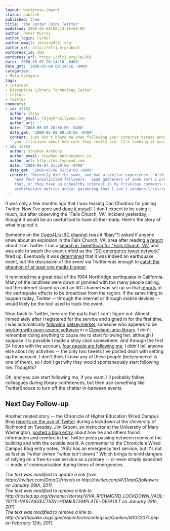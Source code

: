 ```yaml
---
layout: wordpress-import
status: publish
published: true
title: 'The Jester Joins Twitter'
modified: 2008-05-08T00:14:16+00:00
author: Peter Murray
author_login: lyrdor
author_email: jester@dltj.org
author_url: http://dltj.org/about
wordpress_id: 360
wordpress_url: https://dltj.org/?p=360
date: '2008-05-07 20:14:16 -0400'
date_gmt: '2008-05-08 00:14:16 -0400'
categories:
- Meta Category
tags:
- internet
- Disruptive Library Technology Jester
- culture
- Twitter
comments:
- id: 33183
  author: lbjay
  author_email: lbjay@reallywow.com
  author_url: ''
  date: '2008-05-07 20:30:06 -0400'
  date_gmt: '2008-05-08 00:30:06 -0400'
  content: Just don't blame me when following your internet heroes ends up shattering
    your illusions about how cool they really are. (I'm looking at you, davewiner!)
- id: 33184
  author: Stephen Anthony
  author_email: stephen.anthony@nrc.ca
  author_url: http://ea.typepad.com
  date: '2008-05-07 21:59:00 -0400'
  date_gmt: '2008-05-08 01:59:00 -0400'
  content: "Recently did the same, and had a similar experience.  Within 2 days I
    have four unsolicited followers.  Spam gatherers of some sort I presume.  Either
    that, or they have an unhealthy interest in my frivolous comments on enterprise
    architecture metrics and/or gardening that I can't condone.\r\n\r\nTwitter:  gandalf_grey"
---
```

<p>It was only a few months ago that I was teasing Dan Chudnov for joining Twitter.  Now I've gone and <a href="https://twitter.com/DataG">done it myself</a>.  I don't expect to be using it much, but after observing the "Falls Church, VA" incident yesterday, I thought it would be an useful tool to have at-the-ready.  Here's the story of what inspired it.</p>
<p>Someone on the <a href="http://code4lib.org/irc/" title="IRC | code4lib">Code4Lib IRC channel</a> (was it 'lbjay'?) asked if anyone knew about an explosion in the Falls Church, VA, area after reading <a href="http://twitter.com/davewiner/statuses/804852522" title="Twitter / Dave Winer: Explosion in Falls Church, VA?">a</a> <a href="http://twitter.com/davewiner/statuses/804860668" title="Twitter / Dave Winer: I&#039;m on a conf call with som...">report</a> about it on Twitter.  I ran a <a href="http://tweetscan.com/index.php?s=falls+church&amp;u=&amp;d=2008-05-06" title="Tweet Scan search for &#039;Falls Church, Virginia&#039;">search in TweetScan for "Falls Church, VA"</a> and was able to watch the event unfold as the <a href="http://twitter.com/tbridge/statuses/804869222" title="Twitter / Tom Bridge: Activating DC emergency twe...">"DC emergency tweet network"</a> fired up.  Eventually it was <a href="http://dcist.com/2008/05/06/rumbles_felt_in.php" title="Small Earthquake Felt in D.C. and Northern Virginia (DCist)">determined</a> that it was indeed <span class="removed_link" title="http://earthquake.usgs.gov/eqcenter/recenteqsus/Quakes/ld1022071.php">an earthquake event</span>, but the discussion of the event via Twitter was enough to <a href="http://blogs.reuters.com/mediafile/2008/05/06/breaking-news-twitter-style/" title="Breaking news, Twitter style in Reuter&#039;s MediaFile Blog">catch the attention of at least one media blogger</a>.</p>
<p>It reminded me a great deal of the 1994 Northridge earthquake in California.  Many of the landlines were down or jammed with too many people calling, but the internet stayed up and an IRC channel was set up so that <a href="http://www.ibiblio.org/pub/academic/communications/logs/94-earthquake/" title="Directory Index">reports</a> of the earthquake effects to be broadcast from the region.  If the same thing to happen today, Twitter -- through the internet or through mobile devices -- would likely be the tool used to track the event.</p>
<p>Now, back to Twitter, here are the parts that I can't figure out.  Almost immediately after I registered for the service and signed in for the first time, I was automatically <a href="http://twitter.com/#!/DataG/followers" title="http://twitter.com/#!/DataG/followers">following</a> <a href="https://twitter.com/betseymerkel">betseymerkel</a>, someone who appears to be <a href="https://twitter.com/betseymerkel/statuses/805578693">working with open source software</a> in a <a href="https://twitter.com/betseymerkel/statuses/801852405">Cleveland-area library</a>.  I don't remember doing anything to cause me to start following her, although I suppose it is possible I made a stray click somewhere.  And through the first 24 hours with the account, <a href="https://twitter.com/DataG/followers">four people are following me</a>.  I didn't tell anyone else about my activities -- the only two tweets I've posted dealt with setting up the account.  I don't think I know any of these people (betseymerkel is one of them), so I don't get why they would spontaneously start following me.  Thoughts?</p>
<p>Oh, and you can start following me, if you want.  I'll probably follow colleagues during library conferences, but then use something like <span class="removed_link" title="http://twittersnooze.com/">TwitterSnooze</span> to turn off the chatter in-between events.</p>
<h2>Next Day Follow-up</h2>
<p>Another related story -- the Chronicle of Higher Education Wired Campus Blog <a href="http://chronicle.com/wiredcampus/article/2973/students-twitter-during-a-campus-lockdown" title="Wired Campus: &amp;#39;Twittering&amp;#39; During a Campus&amp;#160;Lockdown - Chronicle.com">reports on the use of Twitter</a> during a <span class="removed_link" title="http://hosted.ap.org/dynamic/stories/V/VA_RICHMOND_LOCKDOWN_VAOL-?SITE=VASTA&amp;SECTION=HOME&amp;TEMPLATE=DEFAULT">lockdown at the University of Richmond</span> on Tuesday.  Jim Groom, an instructor at the University of Mary Washington, <a href="http://bavatuesdays.com/bestiaries-lockdown-and-twitter/" title="Bestiaries, Lockdown, and Twitter at  bavatuesdays">posted a blog entry</a> about how he and others found information and comfort in the Twitter posts passing between rooms of the building and with the outside world.  A commenter to the Chronicle's Wired Campus Blog entry notes, "ASU has an emergency text service, but it's not as fast as Twitter (when Twitter isn't down)."  Which brings to mind dangers of relying on a free-to-use service as a primary -- or even simply expected -- mode of communication during times of emergencies.</p>
<p style="padding:0;margin:0;font-style:italic;">The text was modified to update a link from https://twitter.com/DataG/friends to http://twitter.com/#!/DataG/followers on January 28th, 2011.</p>
<p style="padding:0;margin:0;font-style:italic;" class="removed_link">The text was modified to remove a link to http://hosted.ap.org/dynamic/stories/V/VA_RICHMOND_LOCKDOWN_VAOL-?SITE=VASTA&SECTION=HOME&TEMPLATE=DEFAULT on January 28th, 2011.</p>
<p style="padding:0;margin:0;font-style:italic;" class="removed_link">The text was modified to remove a link to http://earthquake.usgs.gov/eqcenter/recenteqsus/Quakes/ld1022071.php on February 12th, 2011.</p>
